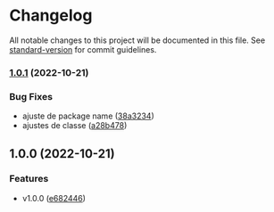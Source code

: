 # Changelog

All notable changes to this project will be documented in this file. See [standard-version](https://github.com/conventional-changelog/standard-version) for commit guidelines.

### [1.0.1](https://github.com/vitoramaral10/excel_facility/compare/v1.0.0...v1.0.1) (2022-10-21)


### Bug Fixes

* ajuste de package name ([38a3234](https://github.com/vitoramaral10/excel_facility/commit/38a32340f684c161a6bf657b394b3351ad416a8e))
* ajustes de classe ([a28b478](https://github.com/vitoramaral10/excel_facility/commit/a28b478f3b70cf79fffcb18aeeac0a6ec4742c35))

## 1.0.0 (2022-10-21)


### Features

* v1.0.0 ([e682446](https://github.com/vitoramaral10/excel_facility/commit/e682446c7c9fb0d3e48bb152617284a78a1f9bf9))


